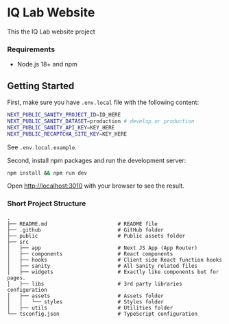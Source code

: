 # IQ Lab Website

This the IQ Lab website project

### Requirements

- Node.js 18+ and npm

## Getting Started

First, make sure you have `.env.local` file with the following content:

```bash
NEXT_PUBLIC_SANITY_PROJECT_ID=ID_HERE
NEXT_PUBLIC_SANITY_DATASET=production # develop or production
NEXT_PUBLIC_SANITY_API_KEY=KEY_HERE
NEXT_PUBLIC_RECAPTCHA_SITE_KEY=KEY_HERE
```

See `.env.local.example`.

Second, install npm packages and run the development server:

```bash
npm install && npm run dev
```

Open [http://localhost:3010](http://localhost:3010) with your browser to see the result.

### Short Project Structure

```shell
.
├── README.md                       # README file
├── .github                         # GitHub folder
├── public                          # Public assets folder
├── src
│   ├── app                         # Next JS App (App Router)
│   ├── components                  # React components
│   ├── hooks                       # Client side React function hooks
│   ├── sanity                      # All Sanity related files
│   ├── widgets                     # Exactly like components but for pages.
│   ├── libs                        # 3rd party libraries configuration
│   ├── assets                      # Assets folder
│   │   └── styles                  # Styles folder
│   ├── utils                       # Utilities folder
└── tsconfig.json                   # TypeScript configuration
```
